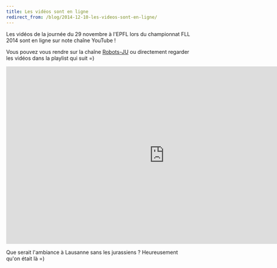 ```yaml
---
title: Les vidéos sont en ligne
redirect_from: /blog/2014-12-10-les-videos-sont-en-ligne/
---
```


Les vidéos de la journée du 29 novembre à l'EPFL lors du championnat FLL 2014 sont en ligne sur note chaîne YouTube !

Vous pouvez vous rendre sur la chaîne [Robots-JU](https://www.youtube.com/user/robotsju) ou directement regarder les vidéos dans la playlist qui suit =)

<iframe src="https://www.youtube.com/embed/videoseries?list=PLJd3CiuQpT1xfykIhSzsTXXBxAhI3oQ07" frameborder="0" width="853" height="480"></iframe>

Que serait l'ambiance à Lausanne sans les jurassiens ? Heureusement qu'on était là =)
